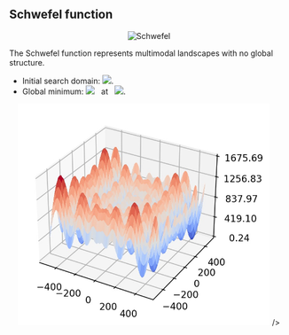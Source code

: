 ## Schwefel function

<div align="center"> <img src="https://latex.codecogs.com/svg.latex?&space;f(x)=418.9829d-\sum_{i=1}^d{x_i}\sin(\sqrt{|x_i|})" title="Schwefel" /> </div>

The Schwefel function represents multimodal landscapes with no global structure. 
- Initial search domain: <img src="https://latex.codecogs.com/svg.latex?&space;\mathbf{x}\in[-500,500]^d" title=" "/>.
- Global minimum: <img src="https://latex.codecogs.com/svg.latex?&space;f(\mathbf{x}_{opt})=0" title=" "/> &nbsp; at &nbsp; <img src="https://latex.codecogs.com/svg.latex?&space;\mathbf{x}_{opt}=(420.9687,\cdots,420.9687)" title=" "/>.

<div align="center"> 
  <img src="image/Schwefel.jpg" alt="Schwefel" height="400"/> 
  <! <img src="image/schwefel_error_plot.jpg" alt="error" height="380"/>/>
</div>




